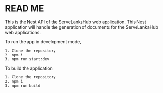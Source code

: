# READ ME

This is the Nest API of the ServeLankaHub web application.
This Nest application will handle the generation of documents for
the ServeLankaHub web applications.

To run the app in development mode,

```
1. Clone the repository
2. npm i
3. npm run start:dev
```

To build the application

```
1. Clone the repository
2. npm i
3. npm run build
```
